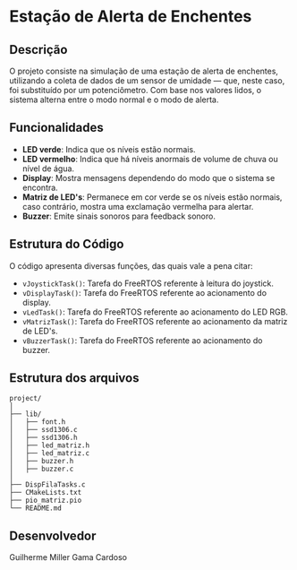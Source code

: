 # Estação de Alerta de Enchentes

## Descrição
O projeto consiste na simulação de uma estação de alerta de enchentes, utilizando a coleta de dados de um sensor de umidade — que, neste caso, foi substituído por um potenciômetro. Com base nos valores lidos, o sistema alterna entre o modo normal e o modo de alerta.

## Funcionalidades
- **LED verde**: Indica que os níveis estão normais.
- **LED vermelho**: Indica que há níveis anormais de volume de chuva ou nível de água.
- **Display**: Mostra mensagens dependendo do modo que o sistema se encontra.
- **Matriz de LED's**: Permanece em cor verde se os níveis estão normais, caso contrário, mostra uma exclamação vermelha para alertar.
- **Buzzer**: Emite sinais sonoros para feedback sonoro.

## Estrutura do Código
O código apresenta diversas funções, das quais vale a pena citar:

- `vJoystickTask()`: Tarefa do FreeRTOS referente à leitura do joystick.
- `vDisplayTask()`: Tarefa do FreeRTOS referente ao acionamento do display.
- `vLedTask()`: Tarefa do FreeRTOS referente ao acionamento do LED RGB.
- `vMatrizTask()`: Tarefa do FreeRTOS referente ao acionamento da matriz de LED's.
- `vBuzzerTask()`: Tarefa do FreeRTOS referente ao acionamento do buzzer.

## Estrutura dos arquivos
```
project/
│
├── lib/
│   ├── font.h
│   ├── ssd1306.c
│   ├── ssd1306.h
│   ├── led_matriz.h
│   ├── led_matriz.c
│   ├── buzzer.h
│   ├── buzzer.c
│
├── DispFilaTasks.c
├── CMakeLists.txt
├── pio_matriz.pio
└── README.md
```
## Desenvolvedor 
Guilherme Miller Gama Cardoso
